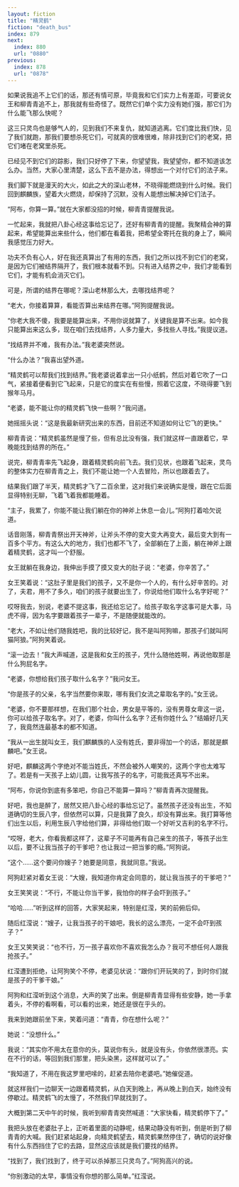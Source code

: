 ```yaml
---
layout: fiction
title: "精灵鹤"
fiction: "death_bus"
index: 879
next:
  index: 880
  url: "0880"
previous:
  index: 878
  url: "0878"
---
```

如果说我追不上它们的话，那还有情可原，毕竟我和它们实力上有差距，可要说女王和柳青青追不上，那我就有些奇怪了。既然它们单个实力没有她们强，那它们为什么能飞那么快呢？

这三只灵鸟也是够气人的，见到我们不来复仇，就知道逃离。它们度比我们快，见了我们就跑，那我们要想杀死它们，可就真的很难很难，除非找到它们的老窝，把它们堵在老窝里杀死。

已经见不到它们的踪影，我们只好停了下来，你望望我，我望望你，都不知道该怎么办。当然，大家心里清楚，这么下去不是办法，得想出一个对付它们的法子来。

我们脚下就是漫天的大火，如此之大的深山老林，不晓得能燃烧到什么时候。我们回到麒麟族，望着大火燃烧，却保持了沉默，没有人能想出解决掉它们法子。

“阿布，你算一算。”就在大家都没招的时候，柳青青提醒我说。

一忙起来，我就把八卦心经这事给忘记了，还好有柳青青的提醒。我聚精会神的算起来，希望能算出来些什么，他们都在看着我，把希望全寄托在我的身上了，瞬间我感觉压力好大。

功夫不负有心人，好在我还真算出了有用的东西，我们之所以找不到它们的老窝，是因为它们被结界隔开了，我们根本就看不到。只有进入结界之中，我们才能看到它们，才能有机会消灭它们。

可是，所谓的结界在哪呢？深山老林那么大，去哪找结界呢？

“老大，你接着算算，看能否算出来结界在哪。”阿狗提醒我说。

“你老大我不傻，我要是能算出来，不用你说就算了，关键我是算不出来。如今我只能算出来这么多，现在咱们去找结界，人多力量大，多找些人寻找。”我提议道。

“找结界并不难，我有办法。”我老婆突然说。

“什么办法？”我喜出望外道。

“精灵鹤可以帮我们找到结界。”我老婆说着拿出一只小纸鹤，然后对着它吹了一口气，紧接着便看到它飞起来，只是它的度实在有些慢，照着它这度，不晓得要飞到猴年马月。

“老婆，能不能让你的精灵鹤飞快一些啊？”我问道。

她摇摇头说：“这是我最新研究出来的东西，目前还不知道如何让它飞的更快。”

柳青青说：“精灵鹤虽然是慢了些，但有总比没有强，我们就这样一直跟着它，早晚能找到结界的所在。”

说完，柳青青率先飞起身，跟着精灵鹤向前飞去。我们见状，也跟着飞起来，灵鸟的整体实力在柳青青之上，我们不能让她一个人去冒险，所以也跟着去了。

结果我们跟了半天，精灵鹤才飞了二百余里，这对我们来说确实是慢，跟在它后面显得特别无聊，飞着飞着我都能睡着。

“主子，我累了，你能不能让我们躺在你的神斧上休息一会儿。”阿狗打着哈欠说道。

话音刚落，柳青青祭出开天神斧，让斧头不停的变大变大再变大，最后变大到有一百多个平方。有这么大的地方，我们也都不飞了，全部躺在了上面，躺在神斧上跟着精灵鹤，这才叫一个舒服。

女王就躺在我身边，我伸出手摸了摸又变大的肚子说：“老婆，你辛苦了。”

女王笑着说：“这肚子里是我们的孩子，又不是你一个人的，有什么好辛苦的。对了，夫君，用不了多久，咱们的孩子就要出生了，你说给他们取什么名字好呢？”

哎呀我去，别说，老婆不提这事，我还给忘记了。给孩子取名字这事可是大事，马虎不得，因为名字要跟着孩子一辈子，不是随便就能改的。

“老大，不如让他们随我姓吧，我的比较好记，我不是叫阿狗嘛，那孩子们就叫阿猫阿狼。”阿狗笑着说。

“滚一边去！”我大声喊道，这是我和女王的孩子，凭什么随他姓啊，再说他取那是什么狗屁名字。

“老婆，你想给我们孩子取什么名字？”我问女王。

“你是孩子的父亲，名字当然要你来取，哪有我们女流之辈取名字的。”女王说。

“老婆，你不要那样想，在我们那个社会，男女是平等的，没有男尊女卑这一说，你可以给孩子取名字。对了，老婆，你叫什么名字？还有你姓什么？”结婚好几天了，我竟然连最基本的都不知道。

“我从一出生就叫女王，我们麒麟族的人没有姓氏，要非得加一个的话，那就是麒麟吧。”女王说。

好吧，麒麟这两个字绝对不能当姓氏，不然会被外人嘲笑的，这两个字也太难写了。若是有一天孩子上幼儿圆，让我写孩子的名字，可能我还真写不出来。

“阿布，你说你到底有多笨吧，你自己不能算一算吗？”柳青青再次提醒我。

好吧，我也是醉了，居然又把八卦心经的事给忘记了。虽然孩子还没有出生，不知道确切的生辰八字，但依然可以算，只是我算了良久，却没有算出来。我打算等他们出生以后，利用生辰八字给他们算，非得给他们取一个好听又吉利的名字不行。

“哎呀，老大，你看我都这样了，这辈子不可能再有自己亲生的孩子，等孩子出生以后，要不让我当孩子的干爹吧？也让我过一把当爹的瘾。”阿狗说。

“这个……这个要问你嫂子？她要是同意，我就同意。”我说。

阿狗赶紧对着女王说：“大嫂，我知道你肯定会同意的，就让我当孩子的干爹吧？”

女王笑笑说：“不行，不能让你当干爹，我怕你的样子会吓到孩子。”

“哈哈……”听到这样的回答，大家笑起来，特别是红滢，笑的前俯后仰。

随后红滢说：“嫂子，让我当孩子的干娘吧，我长的这么漂亮，一定不会吓到孩子？”

女王又笑笑说：“也不行，万一孩子喜欢你不喜欢我怎么办？我可不想任何人跟我抢孩子。”

红滢遭到拒绝，让阿狗笑个不停，老婆见状说：“跟你们开玩笑的了，到时你们就是孩子的干爹干娘。”

阿狗和红滢听到这个消息，大声的笑了出来。倒是柳青青显得有些安静，她一手拿着头，不停的看啊看，可以看的出来，她还是很在乎头的。

我来到她跟前坐下来，笑着问道：“青青，你在想什么呢？”

她说：“没想什么。”

我说：“其实你不用太在意你的头，莫说你有头，就是没有头，你依然很漂亮。实在不行的话，等回到我们那里，把头染黑，这样就可以了。”

“我知道了，不用在我这罗里吧嗦的，赶紧去陪你老婆吧。”她催促道。

就这样我们一边聊天一边跟着精灵鹤，从白天到晚上，再从晚上到白天，始终没有停歇过。精灵鹤飞的太慢了，不然我们早就找到了。

大概到第二天中午的时候，我听到柳青青突然喊道：“大家快看，精灵鹤停下了。”

我把头放在老婆肚子上，正听着里面的动静呢，结果动静没有听到，倒是听到了柳青青的大喊。我们赶紧站起身，向精灵鹤望去，精灵鹤果然停住了，确切的说好像有什么东西挡住了它的去路，显然这应该就是我们要找的结界。

“找到了，我们找到了，终于可以杀掉那三只灵鸟了。”阿狗高兴的说。

“你别激动的太早，事情没有你想的那么简单。”红滢说。